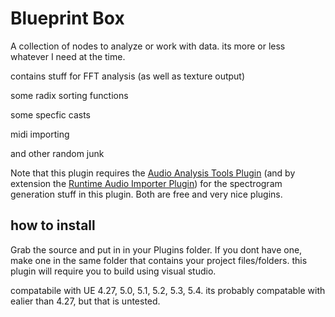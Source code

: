 # Blueprint Box
A collection of nodes to analyze or work with data. its more or less whatever I need at the time.
 
contains stuff for FFT analysis (as well as texture output)

some radix sorting functions

some specfic casts

midi importing

and other random junk

Note that this plugin requires the [Audio Analysis Tools Plugin](https://github.com/gtreshchev/AudioAnalysisTools) (and by extension the [Runtime Audio Importer Plugin](https://github.com/gtreshchev/RuntimeAudioImporter)) for the spectrogram generation stuff in this plugin. Both are free and very nice plugins.

## how to install
Grab the source and put in in your Plugins folder. If you dont have one, make one in the same folder that contains your project files/folders. this plugin will require you to build using visual studio.

compatabile with UE 4.27, 5.0, 5.1, 5.2, 5.3, 5.4. its probably compatable with ealier than 4.27, but that is untested.
